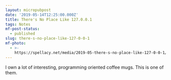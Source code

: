 ```yaml
---
layout: micropubpost
date: '2019-05-14T12:25:00.000Z'
title: There's No Place Like 127.0.0.1
tags: Notes
mf-post-status:
  - published
slug: there-s-no-place-like-127-0-0-1
mf-photo:
  - >-
    https://spellacy.net/media/2019-05-there-s-no-place-like-127-0-0-1/1557836716187.jpg
---
```

I own a lot of interesting, programming oriented coffee mugs. This is one of them.
